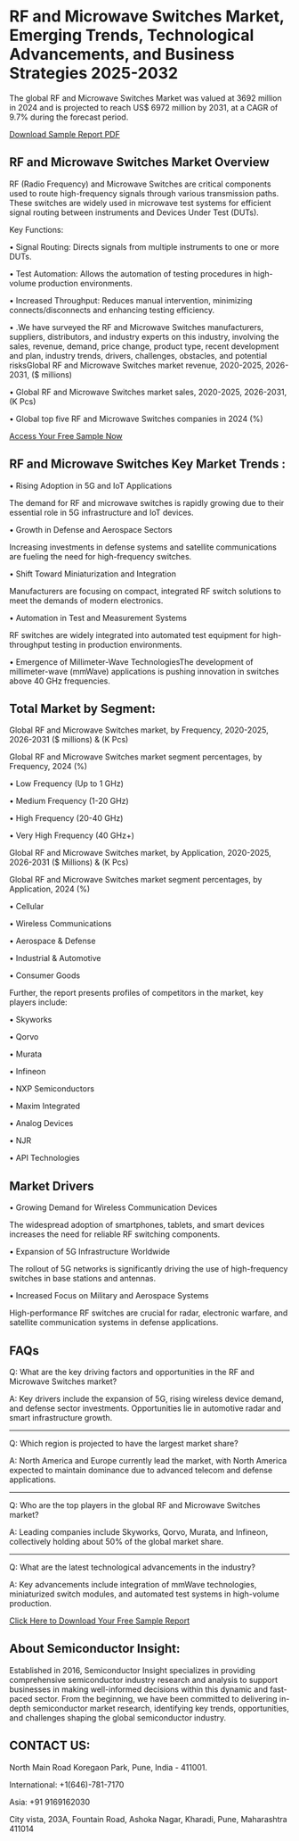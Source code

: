 <h1>RF and Microwave Switches Market, Emerging Trends, Technological Advancements, and Business Strategies 2025-2032</h1>

The global RF and Microwave Switches Market was valued at 3692 million in 2024 and is projected to reach US$ 6972 million by 2031, at a CAGR of 9.7% during the forecast period.

[Download Sample Report PDF
](https://semiconductorinsight.com/download-sample-report/?product_id=90951)

<h2>RF and Microwave Switches Market Overview</h2>

RF (Radio Frequency) and Microwave Switches are critical components used to route high-frequency signals through various transmission paths. These switches are widely used in microwave test systems for efficient signal routing between instruments and Devices Under Test (DUTs).

Key Functions:

•	Signal Routing: Directs signals from multiple instruments to one or more DUTs.

•	Test Automation: Allows the automation of testing procedures in high-volume production environments.

•	Increased Throughput: Reduces manual intervention, minimizing connects/disconnects and enhancing testing efficiency.

•	.We have surveyed the RF and Microwave Switches manufacturers, suppliers, distributors, and industry experts on this industry, involving the sales, revenue, demand, price change, product type, recent development and plan, industry trends, drivers, challenges, obstacles, and potential risksGlobal RF and Microwave Switches market revenue, 2020-2025, 2026-2031, ($ millions)

•	Global RF and Microwave Switches market sales, 2020-2025, 2026-2031, (K Pcs)

•	Global top five RF and Microwave Switches companies in 2024 (%)

[Access Your Free Sample Now
](https://semiconductorinsight.com/report/rf-and-microwave-switches-market/)

<h2>RF and Microwave Switches Key Market Trends  :</h2>

•	Rising Adoption in 5G and IoT Applications

The demand for RF and microwave switches is rapidly growing due to their essential role in 5G infrastructure and IoT devices.

•	Growth in Defense and Aerospace Sectors

Increasing investments in defense systems and satellite communications are fueling the need for high-frequency switches.

•	Shift Toward Miniaturization and Integration

Manufacturers are focusing on compact, integrated RF switch solutions to meet the demands of modern electronics.

•	Automation in Test and Measurement Systems

RF switches are widely integrated into automated test equipment for high-throughput testing in production environments.

•	Emergence of Millimeter-Wave TechnologiesThe development of millimeter-wave (mmWave) applications is pushing innovation in switches above 40 GHz frequencies.

<h2>Total Market by Segment:</h2>

Global RF and Microwave Switches market, by Frequency, 2020-2025, 2026-2031 ($ millions) & (K Pcs)

Global RF and Microwave Switches market segment percentages, by Frequency, 2024 (%)

•	Low Frequency (Up to 1 GHz)

•	Medium Frequency (1-20 GHz)

•	High Frequency (20-40 GHz)

•	Very High Frequency (40 GHz+)

Global RF and Microwave Switches market, by Application, 2020-2025, 2026-2031 ($ Millions) & (K Pcs)

Global RF and Microwave Switches market segment percentages, by Application, 2024 (%)

•	Cellular

•	Wireless Communications

•	Aerospace & Defense

•	Industrial & Automotive

•	Consumer Goods

Further, the report presents profiles of competitors in the market, key players include:

•	Skyworks

•	Qorvo

•	Murata

•	Infineon

•	NXP Semiconductors

•	Maxim Integrated

•	Analog Devices

•	NJR

•	API Technologies

<h2>Market Drivers</h2>

•	Growing Demand for Wireless Communication Devices

The widespread adoption of smartphones, tablets, and smart devices increases the need for reliable RF switching components.

•	Expansion of 5G Infrastructure Worldwide

The rollout of 5G networks is significantly driving the use of high-frequency switches in base stations and antennas.

•	Increased Focus on Military and Aerospace Systems

High-performance RF switches are crucial for radar, electronic warfare, and satellite communication systems in defense applications.

<h2>FAQs</h2>

Q: What are the key driving factors and opportunities in the RF and Microwave Switches market?

A: Key drivers include the expansion of 5G, rising wireless device demand, and defense sector investments. Opportunities lie in automotive radar and smart infrastructure growth.

________________________________________

Q: Which region is projected to have the largest market share?

A: North America and Europe currently lead the market, with North America expected to maintain dominance due to advanced telecom and defense applications.

________________________________________

Q: Who are the top players in the global RF and Microwave Switches market?

A: Leading companies include Skyworks, Qorvo, Murata, and Infineon, collectively holding about 50% of the global market share.

________________________________________

Q: What are the latest technological advancements in the industry?

A: Key advancements include integration of mmWave technologies, miniaturized switch modules, and automated test systems in high-volume production.

[Click Here to Download Your Free Sample Report 
](https://semiconductorinsight.com/download-sample-report/?product_id=90951)

<h2>About Semiconductor Insight:</h2>

Established in 2016, Semiconductor Insight specializes in providing comprehensive semiconductor industry research and analysis to support businesses in making well-informed decisions within this dynamic and fast-paced sector. From the beginning, we have been committed to delivering in-depth semiconductor market research, identifying key trends, opportunities, and challenges shaping the global semiconductor industry.


<h2>CONTACT US:</h2>

North Main Road Koregaon Park, Pune, India - 411001.

International: +1(646)-781-7170

Asia: +91 9169162030

City vista, 203A, Fountain Road, Ashoka Nagar, Kharadi, Pune, Maharashtra 411014


